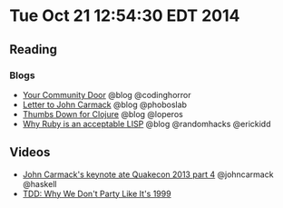 # Tue Oct 21 12:54:30 EDT 2014

## Reading
### Blogs
 - [Your Community Door](http://blog.codinghorror.com/your-community-door/) @blog @codinghorror
 - [Letter to John Carmack](http://phoboslab.org/log/2012/08/letter-to-john-carmack) @blog @phoboslab
 - [Thumbs Down for Clojure](http://www.loper-os.org/?p=42) @blog @loperos
 - [Why Ruby is an acceptable LISP](http://www.randomhacks.net/2005/12/03/why-ruby-is-an-acceptable-lisp/) @blog @randomhacks @erickidd

## Videos
 - [John Carmack's keynote ate Quakecon 2013 part 4](http://functionaltalks.org/2013/08/26/john-carmack-thoughts-on-haskell/) @johncarmack @haskell
 - [TDD: Why We Don't Party Like It's 1999](http://www.infoq.com/presentations/tdd-variants)
